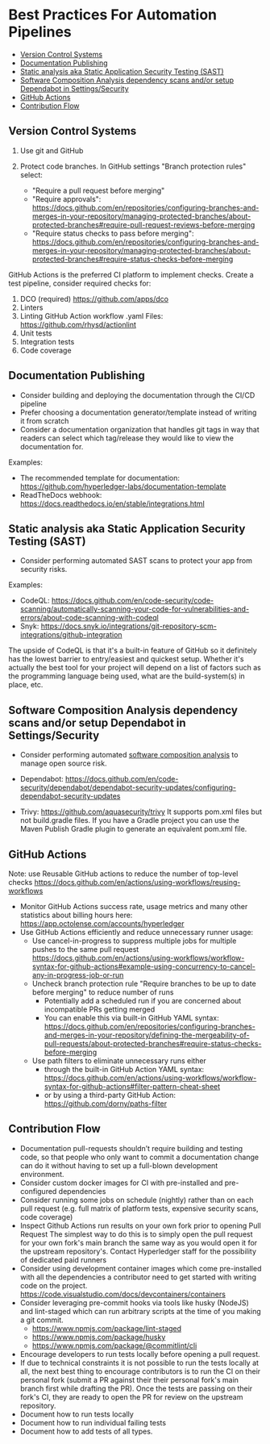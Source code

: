# Best Practices For Automation Pipelines<!-- omit in toc -->

- [Version Control Systems](#version-control-systems)
- [Documentation Publishing](#documentation-publishing)
- [Static analysis aka Static Application Security Testing (SAST)](#static-analysis-aka-static-application-security-testing-sast)
- [Software Composition Analysis dependency scans and/or setup Dependabot in Settings/Security](#software-composition-analysis-dependency-scans-andor-setup-dependabot-in-settingssecurity)
- [GitHub Actions](#github-actions)
- [Contribution Flow](#contribution-flow)


## Version Control Systems

1. Use git and GitHub
2. Protect code branches. In GitHub settings "Branch protection rules" select:

    - "Require a pull request before merging"
    - "Require approvals": https://docs.github.com/en/repositories/configuring-branches-and-merges-in-your-repository/managing-protected-branches/about-protected-branches#require-pull-request-reviews-before-merging  
    - "Require status checks to pass before merging": https://docs.github.com/en/repositories/configuring-branches-and-merges-in-your-repository/managing-protected-branches/about-protected-branches#require-status-checks-before-merging

GitHub Actions is the preferred CI platform to implement checks. Create a test pipeline, consider required checks for:
1. DCO (required) https://github.com/apps/dco
2. Linters
3. Linting GitHub Action workflow .yaml Files: https://github.com/rhysd/actionlint
4. Unit tests
5. Integration tests
6. Code coverage

## Documentation Publishing

- Consider building and deploying the documentation through the CI/CD pipeline
- Prefer choosing a documentation generator/template instead of writing it from scratch
- Consider a documentation organization that handles git tags in  way that readers can select which tag/release they would like to view the documentation for.

Examples: 

- The recommended template for documentation: https://github.com/hyperledger-labs/documentation-template
- ReadTheDocs webhook: https://docs.readthedocs.io/en/stable/integrations.html

## Static analysis aka Static Application Security Testing (SAST)
- Consider performing automated SAST scans to protect your app from security risks.

Examples:

- CodeQL: https://docs.github.com/en/code-security/code-scanning/automatically-scanning-your-code-for-vulnerabilities-and-errors/about-code-scanning-with-codeql
- Snyk: https://docs.snyk.io/integrations/git-repository-scm-integrations/github-integration

The upside of CodeQL is that it's a built-in feature of GitHub so it definitely has the lowest barrier to entry/easiest and quickest setup. 
Whether it's actually the best tool for your project will depend on a list of factors such as the programming language being used, what are the build-system(s) in place, etc.

## Software Composition Analysis dependency scans and/or setup Dependabot in Settings/Security

- Consider performing automated [software composition analysis](https://en.wikipedia.org/wiki/Software_composition_analysis) to manage open source risk.

- Dependabot: https://docs.github.com/en/code-security/dependabot/dependabot-security-updates/configuring-dependabot-security-updates

- Trivy: https://github.com/aquasecurity/trivy
    It supports pom.xml files but not build.gradle files. If you have a Gradle project you can use the Maven Publish Gradle plugin to generate an equivalent pom.xml file.

## GitHub Actions

Note: use Reusable GitHub actions to reduce the number of top-level checks
https://docs.github.com/en/actions/using-workflows/reusing-workflows

- Monitor GitHub Actions success rate, usage metrics and many other statistics about billing hours here: https://app.octolense.com/accounts/hyperledger
- Use GitHub Actions efficiently and reduce unnecessary runner usage:
    - Use cancel-in-progress to suppress multiple jobs for multiple pushes to the same pull request
https://docs.github.com/en/actions/using-workflows/workflow-syntax-for-github-actions#example-using-concurrency-to-cancel-any-in-progress-job-or-run
    - Uncheck branch protection rule "Require branches to be up to date before merging" to reduce number of runs
        * Potentially add a scheduled run if you are concerned about incompatible PRs getting merged
        * You can enable this via built-in GitHub YAML syntax:
        https://docs.github.com/en/repositories/configuring-branches-and-merges-in-your-repository/defining-the-mergeability-of-pull-requests/about-protected-branches#require-status-checks-before-merging
    - Use path filters to eliminate unnecessary runs either 
        * through the built-in GitHub Action YAML syntax: https://docs.github.com/en/actions/using-workflows/workflow-syntax-for-github-actions#filter-pattern-cheat-sheet
        * or by using a third-party GitHub Action: https://github.com/dorny/paths-filter

## Contribution Flow

- Documentation pull-requests shouldn’t require building and testing code, so that people who only want to commit a documentation change can do it without having to
set up a full-blown development environment.
- Consider custom docker images for CI with pre-installed and pre-configured dependencies
- Consider running some jobs on schedule (nightly) rather than on each pull request (e.g. full matrix of platform tests, expensive security scans, code coverage)
- Inspect Github Actions run results on your own fork prior to opening Pull Request
The simplest way to do this is to simply open the pull request for your own fork's main branch the same way as you would open it for the upstream repository's.
Contact Hyperledger staff for the possibility of dedicated paid runners
- Consider using development container images which come pre-installed with all the dependencies a contributor need to get started with writing code on the project.
https://code.visualstudio.com/docs/devcontainers/containers
- Consider leveraging pre-commit hooks via tools like husky (NodeJS) and lint-staged which can run arbitrary scripts at the time of you making a git commit.
    * https://www.npmjs.com/package/lint-staged
    * https://www.npmjs.com/package/husky
    * https://www.npmjs.com/package/@commitlint/cli
- Encourage developers to run tests locally before opening a pull request.
- If due to technical constraints it is not possible to run the tests locally at all, the next best thing to encourage contributors is to run the CI on their personal fork (submit a PR against their their personal fork's main branch first while drafting the PR). Once the tests are passing on their fork's CI, they are ready to open the PR for review on the upstream repository.
- Document how to run tests locally
- Document how to run individual failing tests
- Document how to add tests of all types.

